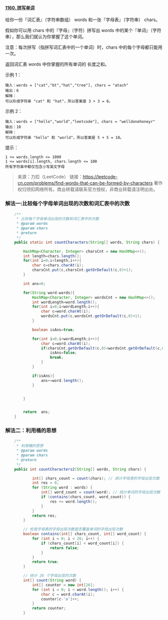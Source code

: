 #### [1160. 拼写单词](https://leetcode-cn.com/problems/find-words-that-can-be-formed-by-characters/)



给你一份『词汇表』（字符串数组） words 和一张『字母表』（字符串） chars。

假如你可以用 chars 中的『字母』（字符）拼写出 words 中的某个『单词』（字符串），那么我们就认为你掌握了这个单词。

注意：每次拼写（指拼写词汇表中的一个单词）时，chars 中的每个字母都只能用一次。

返回词汇表 words 中你掌握的所有单词的 长度之和。

 

示例 1：

```
输入：words = ["cat","bt","hat","tree"], chars = "atach"
输出：6
解释： 
可以形成字符串 "cat" 和 "hat"，所以答案是 3 + 3 = 6。
```


示例 2：

```
输入：words = ["hello","world","leetcode"], chars = "welldonehoneyr"
输出：10
解释：
可以形成字符串 "hello" 和 "world"，所以答案是 5 + 5 = 10。
```


提示：

```
1 <= words.length <= 1000
1 <= words[i].length, chars.length <= 100
所有字符串中都仅包含小写英文字母
```

> 来源：力扣（LeetCode）
> 链接：https://leetcode-cn.com/problems/find-words-that-can-be-formed-by-characters
> 著作权归领扣网络所有。商业转载请联系官方授权，非商业转载请注明出处。



### 解法一:比较每个字母单词出现的次数和词汇表中的次数

```java
	/**
     * 比较每个字母单词出现的次数和词汇表中的次数
     * @param words
     * @param chars
     * @return
     */
    public static int countCharacters(String[] words, String chars) {

        HashMap<Character, Integer> charsCnt = new HashMap<>();
        int length=chars.length();
        for(int i=0;i<length;i++){
            char c=chars.charAt(i);
            charsCnt.put(c,charsCnt.getOrDefault(c,0)+1);
        }

        int ans=0;

        for(String word:words){
            HashMap<Character, Integer> wordsCnt = new HashMap<>();
            int wordLength=word.length();
            for(int i=0;i<wordLength;i++){
                char c=word.charAt(i);
                wordsCnt.put(c,wordsCnt.getOrDefault(c,0)+1);
            }

            boolean isAns=true;

            for(int i=0;i<wordLength;i++){
                char c=word.charAt(i);
                if(charsCnt.getOrDefault(c,0)<wordsCnt.getOrDefault(c,0)){
                    isAns=false;
                    break;
                }
            }

            if(isAns){
                ans+=word.length();
            }


        }


        return  ans;
    }
```



### 解法二：利用桶的思想

```java
	/**
     * 利用桶的思想
     * @param words
     * @param chars
     * @return
     */
    public int countCharacters2(String[] words, String chars) {

            int[] chars_count = count(chars); // 统计字母表的字母出现次数
            int res = 0;
            for (String word : words) {
                int[] word_count = count(word); // 统计单词的字母出现次数
                if (contains(chars_count, word_count)) {
                    res += word.length();
                }
            }
            return res;
        }

        // 检查字母表的字母出现次数是否覆盖单词的字母出现次数
        boolean contains(int[] chars_count, int[] word_count) {
            for (int i = 0; i < 26; i++) {
                if (chars_count[i] < word_count[i]) {
                    return false;
                }
            }
            return true;
        }

        // 统计 26 个字母出现的次数
        int[] count(String word) {
            int[] counter = new int[26];
            for (int i = 0; i < word.length(); i++) {
                char c = word.charAt(i);
                counter[c-'a']++;
            }
            return counter;
        }
```

